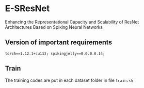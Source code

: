 # E-SResNet
Enhancing the Representational Capacity and Scalability of ResNet Architectures Based on Spiking Neural Networks

## Version of important requirements
`torch==1.12.1+cu113; spikingjelly==0.0.0.0.14;`

## Train
The training codes are put in each dataset folder in file `train.sh`
